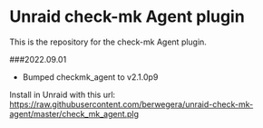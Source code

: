 # Unraid check-mk Agent plugin

This is the repository for the check-mk Agent plugin.

###2022.09.01
- Bumped checkmk_agent to v2.1.0p9

Install in Unraid with this url:
https://raw.githubusercontent.com/berwegera/unraid-check-mk-agent/master/check_mk_agent.plg
